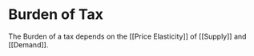 # Burden of Tax
The Burden of a tax depends on the [[Price Elasticity]] of [[Supply]] and [[Demand]].